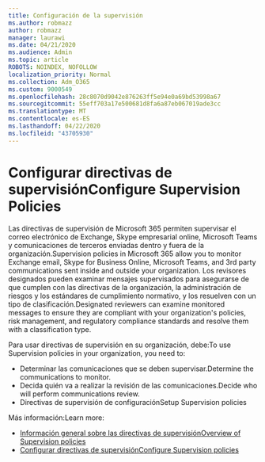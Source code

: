 ```yaml
---
title: Configuración de la supervisión
ms.author: robmazz
author: robmazz
manager: laurawi
ms.date: 04/21/2020
ms.audience: Admin
ms.topic: article
ROBOTS: NOINDEX, NOFOLLOW
localization_priority: Normal
ms.collection: Adm_O365
ms.custom: 9000549
ms.openlocfilehash: 28c8070d9042e876263ff5e94e0a69bd53998a67
ms.sourcegitcommit: 55eff703a17e500681d8fa6a87eb067019ade3cc
ms.translationtype: MT
ms.contentlocale: es-ES
ms.lasthandoff: 04/22/2020
ms.locfileid: "43705930"
---
```

# <a name="configure-supervision-policies"></a><span data-ttu-id="9115c-102">Configurar directivas de supervisión</span><span class="sxs-lookup"><span data-stu-id="9115c-102">Configure Supervision Policies</span></span>

<span data-ttu-id="9115c-103">Las directivas de supervisión de Microsoft 365 permiten supervisar el correo electrónico de Exchange, Skype empresarial online, Microsoft Teams y comunicaciones de terceros enviadas dentro y fuera de la organización.</span><span class="sxs-lookup"><span data-stu-id="9115c-103">Supervision policies in Microsoft 365 allow you to monitor Exchange email, Skype for Business Online, Microsoft Teams, and 3rd party communications sent inside and outside your organization.</span></span> <span data-ttu-id="9115c-104">Los revisores designados pueden examinar mensajes supervisados para asegurarse de que cumplen con las directivas de la organización, la administración de riesgos y los estándares de cumplimiento normativo, y los resuelven con un tipo de clasificación.</span><span class="sxs-lookup"><span data-stu-id="9115c-104">Designated reviewers can examine monitored messages to ensure they are compliant with your organization's policies, risk management, and regulatory compliance standards and resolve them with a classification type.</span></span>

<span data-ttu-id="9115c-105">Para usar directivas de supervisión en su organización, debe:</span><span class="sxs-lookup"><span data-stu-id="9115c-105">To use Supervision policies in your organization, you need to:</span></span>

- <span data-ttu-id="9115c-106">Determinar las comunicaciones que se deben supervisar.</span><span class="sxs-lookup"><span data-stu-id="9115c-106">Determine the communications to monitor.</span></span>
- <span data-ttu-id="9115c-107">Decida quién va a realizar la revisión de las comunicaciones.</span><span class="sxs-lookup"><span data-stu-id="9115c-107">Decide who will perform communications review.</span></span>
- <span data-ttu-id="9115c-108">Directivas de supervisión de configuración</span><span class="sxs-lookup"><span data-stu-id="9115c-108">Setup Supervision policies</span></span>

<span data-ttu-id="9115c-109">Más información:</span><span class="sxs-lookup"><span data-stu-id="9115c-109">Learn more:</span></span>

- [<span data-ttu-id="9115c-110">Información general sobre las directivas de supervisión</span><span class="sxs-lookup"><span data-stu-id="9115c-110">Overview of Supervision policies</span></span>](https://docs.microsoft.com/office365/securitycompliance/supervision-policies)
- [<span data-ttu-id="9115c-111">Configurar directivas de supervisión</span><span class="sxs-lookup"><span data-stu-id="9115c-111">Configure Supervision policies</span></span>](https://docs.microsoft.com/office365/securitycompliance/configure-supervision-policies)
